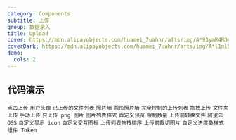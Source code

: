 ```yaml
---
category: Components
subtitle: 上传
group: 数据录入
title: Upload
cover: https://mdn.alipayobjects.com/huamei_7uahnr/afts/img/A*93ymR4RD4S0AAAAAAAAAAAAADrJ8AQ/original
coverDark: https://mdn.alipayobjects.com/huamei_7uahnr/afts/img/A*l1nlSryXib8AAAAAAAAAAAAADrJ8AQ/original
demo:
  cols: 2
---
```


## 代码演示

<!-- prettier-ignore -->
<code src="./demo/basic.tsx">点击上传</code>
<code src="./demo/avatar.tsx">用户头像</code>
<code src="./demo/defaultFileList.tsx">已上传的文件列表</code>
<code src="./demo/picture-card.tsx">照片墙</code>
<code src="./demo/picture-circle.tsx">圆形照片墙</code>
<code src="./demo/fileList.tsx">完全控制的上传列表</code>
<code src="./demo/drag.tsx">拖拽上传</code>
<code src="./demo/directory.tsx">文件夹上传</code>
<code src="./demo/upload-manually.tsx">手动上传</code>
<code src="./demo/upload-png-only.tsx">只上传 png 图片</code>
<code src="./demo/picture-style.tsx">图片列表样式</code>
<code src="./demo/preview-file.tsx">自定义预览</code>
<code src="./demo/max-count.tsx">限制数量</code>
<code src="./demo/transform-file.tsx">上传前转换文件</code>
<code src="./demo/upload-with-aliyun-oss.tsx">阿里云 OSS</code>
<code src="./demo/file-type.tsx" debug>自定义显示 icon</code>
<code src="./demo/upload-custom-action-icon.tsx">自定义交互图标</code>
<code src="./demo/drag-sorting.tsx">上传列表拖拽排序</code>
<code src="./demo/crop-image.tsx">上传前裁切图片</code>
<code src="./demo/customize-progress-bar.tsx">自定义进度条样式</code>
<code src="./demo/component-token.tsx" debug>组件 Token</code>
